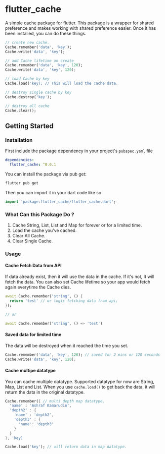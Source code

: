 # flutter_cache

A simple cache package for flutter. This package is a wrapper for shared preference and makes working with shared preference easier. Once it has been installed, you can do these things.

```dart
// create new cache.
Cache.remember('data', 'key'); 
Cache.write('data', 'key'); 

// add Cache lifetime on create
Cache.remember('data', 'key', 120); 
Cache.write('data', 'key', 120); 

// load Cache by key
Cache.load('key); // This will load the cache data.

// destroy single cache by key
Cache.destroy('key');

// destroy all cache
Cache.clear();

```
## Getting Started

### Installation

First include the package dependency in your project's `pubspec.yaml` file

```yaml
dependencies:
  flutter_cache: ^0.0.1
```

You can install the package via pub get:

```bash
flutter pub get
```

Then you can import it in your dart code like so

```dart
import 'package:flutter_cache/flutter_cache.dart';
```

### What Can this Package Do ?

1. Cache String, List<String>, List<Map> and Map for forever or for a limited time.
2. Load the cache you've cached.
3. Clear All Cache.
4. Clear Single Cache.

### Usage

#### Cache Fetch Data from API

If data already exist, then it will use the data in the cache. If it's not, It will fetch the data. You can also set Cache lifetime so your app would fetch again everytime the Cache dies.

```dart
await Cache.remember('string', () {
  return 'test' // or logic fetching data from api;
});

// or 

await Cache.remember('string', () => 'test')
```

#### Saved data for limited time

The data will be destroyed when it reached the time you set.

```dart
Cache.remember('data', 'key', 120); // saved for 2 mins or 120 seconds
Cache.write('data', 'key', 120);
```

#### Cache multipe datatype

You can cache multiple datatype. Supported datatype for now are String, Map, List<String> and List<Map>. When you use `cache.load()` to get back the data, it will return the data in the original datatype.

```dart
Cache.remember({ // multi depth map datatype.
  'name' : 'Ashraf Kamarudin',
  'depth2' : {
    'name' : 'depth2',
    'depth3' : {
      'name': 'depth3'
    } 
  }
}, 'key)

Cache.load('key'); // will return data in map datatype.
```
